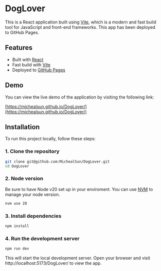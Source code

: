 # DogLover

This is a React application built using [Vite](https://vitejs.dev/), which is a modern and fast build tool for JavaScript and front-end frameworks. This app has been deployed to GitHub Pages.

## Features

- Built with [React](https://reactjs.org/)
- Fast build with [Vite](https://vitejs.dev/)
- Deployed to [GitHub Pages](https://pages.github.com/)

## Demo

You can view the live demo of the application by visiting the following link:

[https://michealsun.github.io/DogLover/](https://michealsun.github.io/DogLover/)

## Installation

To run this project locally, follow these steps:

### 1. Clone the repository

```bash
git clone git@github.com:MichealSun/DogLover.git
cd DogLover
```

### 2. Node version
Be sure to have Node v20 set up in your enviroment. You can use [NVM](https://github.com/nvm-sh/nvm) to manage your node version.
```bash
nvm use 20
```

### 3. Install dependencies
```bash
npm install
```

### 4. Run the development server
```bash
npm run dev
```
This will start the local development server. Open your browser and visit http://localhost:5173/DogLover/ to view the app.
